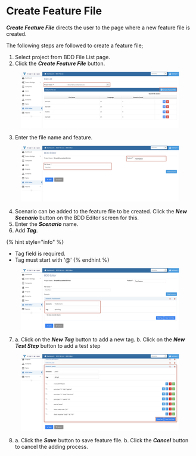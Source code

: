 # Create Feature File

&#x20;_**Create Feature File**_ directs the user to the page where a new feature file is created.

The following steps are followed to create a feature file;

1. Select project from BDD File List page.
2. Click the _**Create Feature File**_ button.

<figure><img src="../.gitbook/assets/Screenshot 2025-03-11 at 09.49.13.png" alt=""><figcaption></figcaption></figure>

3. Enter the file name and feature.

<figure><img src="../.gitbook/assets/Screenshot 2025-03-11 at 09.50.50.png" alt=""><figcaption></figcaption></figure>

4. Scenario can be added to the feature file to be created.                                                          Click the _**New Scenario**_ button on the BDD Editor screen for this.
5. Enter the _**Scenario**_ name.
6. Add _**Tag**_.

{% hint style="info" %}
* Tag field is required.
* Tag must start with '@'
{% endhint %}

<figure><img src="../.gitbook/assets/Screenshot 2025-03-11 at 09.53.13.png" alt=""><figcaption></figcaption></figure>

7. a. Click on the _**New Tag**_ button to add a new tag.                                                                         b. Click on the _**New Test Step**_ button to add a test step

<figure><img src="../.gitbook/assets/Screenshot 2025-03-11 at 09.56.13.png" alt=""><figcaption></figcaption></figure>

8. a. Click the _**Save**_ button to save feature file.                                                                                        b. Click the _**Cancel**_ button to cancel the adding process.
